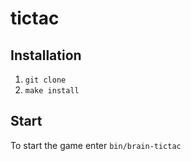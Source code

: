 # tictac

## Installation

1. ```git clone```
2. ```make install```

## Start

To start the game enter ```bin/brain-tictac```

